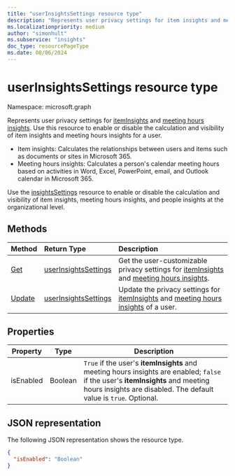```yaml
---
title: "userInsightsSettings resource type"
description: "Represents user privacy settings for item insights and meeting hours insights."
ms.localizationpriority: medium
author: "simonhult"
ms.subservice: "insights"
doc_type: resourcePageType
ms.date: 08/06/2024
---
```


# userInsightsSettings resource type

Namespace: microsoft.graph

Represents user privacy settings for [itemInsights](iteminsights.md) and [meeting hours insights](https://support.microsoft.com/office/update-your-meeting-hours-using-the-profile-card-0613d113-d7c1-4faa-bb11-c8ba30a78ef1). Use this resource to enable or disable the calculation and visibility of item insights and meeting hours insights for a user.

- Item insights: Calculates the relationships between users and items such as documents or sites in Microsoft 365.  
- Meeting hours insights: Calculates a person's calendar meeting hours based on activities in Word, Excel, PowerPoint, email, and Outlook calendar in Microsoft 365.

Use the [insightsSettings](insightssettings.md) resource to enable or disable the calculation and visibility of item insights, meeting hours insights, and people insights at the organizational level.

## Methods

| Method                                          | Return Type                                     | Description                                                 |
|:------------------------------------------------|:------------------------------------------------|:------------------------------------------------------------|
| [Get](../api/userinsightssettings-get.md)       | [userInsightsSettings](userinsightssettings.md) | Get the user-customizable privacy settings for [itemInsights](../resources/iteminsights.md) and [meeting hours insights](https://support.microsoft.com/office/update-your-meeting-hours-using-the-profile-card-0613d113-d7c1-4faa-bb11-c8ba30a78ef1).   |
| [Update](../api/userinsightssettings-update.md) | [userInsightsSettings](userinsightssettings.md) | Update the privacy settings for [itemInsights](../resources/iteminsights.md) and [meeting hours insights](https://support.microsoft.com/office/update-your-meeting-hours-using-the-profile-card-0613d113-d7c1-4faa-bb11-c8ba30a78ef1) of a user. |

## Properties

| Property  | Type     | Description                                                                                                                                                         |
|-----------|----------|---------------------------------------------------------------------------------------------------------------------------------------------------------------------|
| isEnabled | Boolean  | `True` if the user's **itemInsights** and meeting hours insights are enabled; `false` if the user's **itemInsights** and meeting hours insights are disabled. The default value is `true`. Optional.|

## JSON representation

The following JSON representation shows the resource type.

<!-- {
  "blockType": "resource",
  "optionalProperties": [],
  "@odata.type": "microsoft.graph.userInsightsSettings"
}-->

```json
{
  "isEnabled": "Boolean"
}
```
